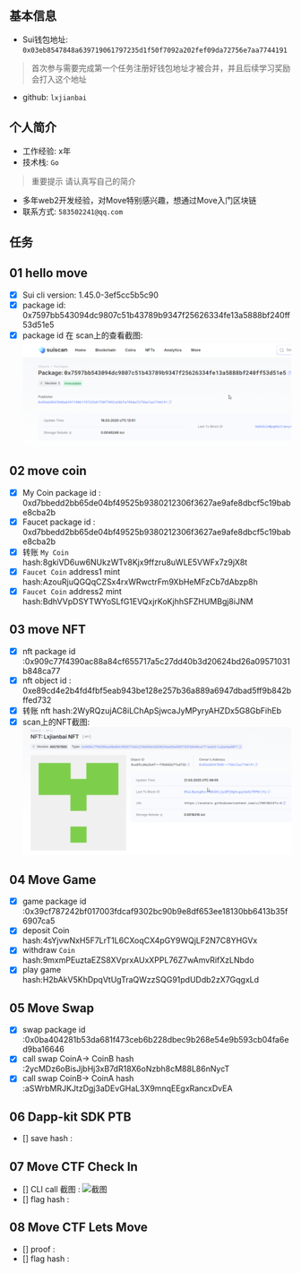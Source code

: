 ## 基本信息
- Sui钱包地址: `0x03eb8547848a639719061797235d1f50f7092a202fef09da72756e7aa7744191`
> 首次参与需要完成第一个任务注册好钱包地址才被合并，并且后续学习奖励会打入这个地址
- github: `lxjianbai`

## 个人简介
- 工作经验: x年
- 技术栈: `Go`
> 重要提示 请认真写自己的简介
- 多年web2开发经验，对Move特别感兴趣，想通过Move入门区块链
- 联系方式: `583502241@qq.com` 

## 任务

##   01 hello move  
- [x] Sui cli version: 1.45.0-3ef5cc5b5c90
- [x] package id: 0x7597bb543094dc9807c51b43789b9347f25626334fe13a5888bf240ff53d51e5
- [x] package id 在 scan上的查看截图:![Scan截图](./images/1.png)

##   02 move coin
- [x] My Coin package id : 0xd7bbedd2bb65de04bf49525b9380212306f3627ae9afe8dbcf5c19babe8cba2b
- [x] Faucet package id : 0xd7bbedd2bb65de04bf49525b9380212306f3627ae9afe8dbcf5c19babe8cba2b
- [x] 转账 `My Coin` hash:8gkiVD6uw6NUkzWTv8Kjx9ffzru8uWLE5VWFx7z9jX8t
- [x] `Faucet Coin` address1 mint hash:AzouRjuQGQqCZSx4rxWRwctrFm9XbHeMFzCb7dAbzp8h
- [x] `Faucet Coin` address2 mint hash:BdhVVpDSYTWYoSLfG1EVQxjrKoKjhhSFZHUMBgj8iJNM

##   03 move NFT
- [x] nft package id :0x909c77f4390ac88a84cf655717a5c27dd40b3d20624bd26a09571031b848ca77
- [x] nft object id : 0xe89cd4e2b4fd4fbf5eab943be128e257b36a889a6947dbad5ff9b842bffed732
- [x] 转账 nft  hash:2WyRQzujAC8iLChApSjwcaJyMPyryAHZDx5G8GbFihEb
- [x] scan上的NFT截图:![Scan截图](./images/3.png)

##   04 Move Game
- [x] game package id :0x39cf787242bf017003fdcaf9302bc90b9e8df653ee18130bb6413b35f6907ca5
- [x] deposit Coin hash:4sYjvwNxH5F7LrT1L6CXoqCX4pGY9WQjLF2N7C8YHGVx
- [x] withdraw `Coin` hash:9mxmPEuztaEZS8XVprxAUxXPPL76Z7wAmvRifXzLNbdo
- [x] play game hash:H2bAkV5KhDpqVtUgTraQWzzSQG91pdUDdb2zX7GqgxLd

##   05 Move Swap
- [x] swap package id :0x0ba404281b53da681f473ceb6b228dbec9b268e54e9b593cb04fa6ed9ba16646
- [x] call swap CoinA-> CoinB  hash :2ycMDz6oBisJjbHj3xB7dR18X6oNzbh8cM88L86nNycT
- [x] call swap CoinB-> CoinA  hash :aSWrbMRJKJtzDgj3aDEvGHaL3X9mnqEEgxRancxDvEA

##   06 Dapp-kit SDK PTB
- [] save hash :

##   07 Move CTF Check In
- [] CLI call 截图 : ![截图](./images/你的图片地址)
- [] flag hash :

##   08 Move CTF Lets Move
- [] proof : 
- [] flag hash :


